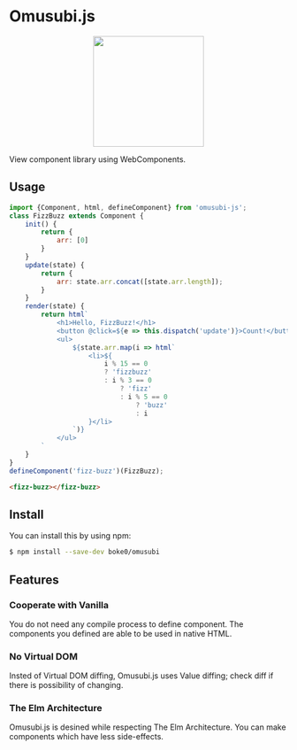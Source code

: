 Omusubi.js
===

<div align='center'>
    <img src='https://user-images.githubusercontent.com/48381296/101445678-465e5700-3965-11eb-9e6e-d64e277fd457.png' width='200'/><br>
</div>

View component library using WebComponents.

## Usage

```javascript
import {Component, html, defineComponent} from 'omusubi-js';
class FizzBuzz extends Component {
    init() {
        return {
            arr: [0]
        }
    }
    update(state) {
        return {
            arr: state.arr.concat([state.arr.length]);
        }
    }
    render(state) {
        return html`
            <h1>Hello, FizzBuzz!</h1>
            <button @click=${e => this.dispatch('update')}>Count!</button>
            <ul>
                ${state.arr.map(i => html`
                    <li>${
                        i % 15 == 0
                        ? 'fizzbuzz'
                        : i % 3 == 0
                            ? 'fizz'
                            : i % 5 == 0
                                ? 'buzz'
                                : i
                    }</li>
                `)}
            </ul>
        `
    }
}
defineComponent('fizz-buzz')(FizzBuzz);
```

```html
<fizz-buzz></fizz-buzz>
```

## Install

You can install this by using npm:

```bash
$ npm install --save-dev boke0/omusubi
```
<!--
Or, you can use it by CDN:

```javascript
import {Component, html, defineComponent} from '//unpkg.com/omusubi/omusubi.min.js';

...
```
-->

## Features
### Cooperate with Vanilla
You do not need any compile process to define component. The components you defined are able to be used in native HTML.

### No Virtual DOM
Insted of Virtual DOM diffing, Omusubi.js uses Value diffing; check diff if there is possibility of changing.

### The Elm Architecture
Omusubi.js is desined while respecting The Elm Architecture. You can make components which have less side-effects.

